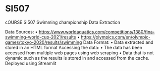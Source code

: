 # SI507
cOURSE SI507 
Swimming championship Data Extraction

Data Sources:
  •	https://www.worldaquatics.com/competitions/1380/fina-swimming-world-cup-2021/results
  •	https://olympics.com/en/olympic-games/tokyo-2020/results/swimming
Data Format:
  •	Data extracted and stored in an HTML format
Accessing the data:
  •	The data has been accessed from multiple web pages using web scraping
  •	Data that is not dynamic such as the results is stored in and accessed from the cache.
Deployed using Streamlit


